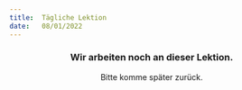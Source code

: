 ```yaml
---
title:  Tägliche Lektion
date:   08/01/2022
---
```


### <center>Wir arbeiten noch an dieser Lektion.</center>
<center>Bitte komme später zurück.</center>